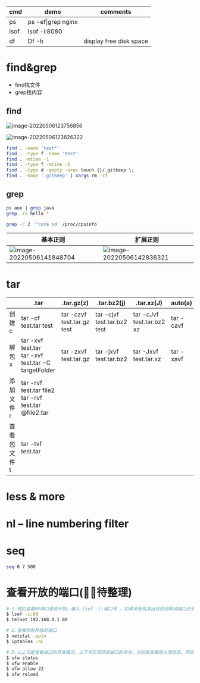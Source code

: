 | cmd  | demo               | comments                |
| ---- | ------------------ | ----------------------- |
| ps   | ps -ef\|grep nginx |                         |
| lsof | lsof -i:8080       |                         |
| df   | Df -h              | display free disk space |



# find&grep

- find找文件
- grep找内容

## find

![image-20220506123756856](https://oss-kelvinvan.oss-cn-chengdu.aliyuncs.com/img/image-20220506123756856.png)

![image-20220506123826322](https://oss-kelvinvan.oss-cn-chengdu.aliyuncs.com/img/image-20220506123826322.png)

```bash
find . -name 'test*'
find . -type f -name 'test'
find . -mtime -1
find . -type f -mtime -1
find . -type d -empty -exec touch {}/.gitkeep \;
find . -name '.gitkeep' | xargs rm -rf

```



## grep

```bash
ps aux | grep java
grep -rn hello *

grep -C 2 '^core id' /proc/cpuinfo

```

| 基本正则                                                     | 扩展正则                                                     |
| ------------------------------------------------------------ | ------------------------------------------------------------ |
| ![image-20220506141848704](https://oss-kelvinvan.oss-cn-chengdu.aliyuncs.com/img/image-20220506141848704.png) | ![image-20220506142836321](https://oss-kelvinvan.oss-cn-chengdu.aliyuncs.com/img/image-20220506142836321.png) |



# tar

|             | .tar                                                      | .tar.gz(z)                 | .tar.bz2(j)                 | .tar.xz(J)                | auto(a)   |
| ----------- | --------------------------------------------------------- | -------------------------- | --------------------------- | ------------------------- | --------- |
| 创建c       | tar -cf test.tar test                                     | tar -czvf test.tar.gz test | tar -cjvf test.tar.bz2 test | tar -cJvf test.tar.bz2 xz | tar -cavf |
| 解包x       | tar -xvf test.tar<br />tar -xvf test.tar -C targetFolder  | tar -zxvf test.tar.gz      | tar -jxvf test.tar.bz2      | tar -Jxvf test.tar.xz     | tar -xavf |
| 添加文件r   | tar -rvf test.tar file2<br />tar -rvf test.tar @file2.tar |                            |                             |                           |           |
| 查看包文件t | tar -tvf test.tar                                         |                            |                             |                           |           |





# less & more



# **nl** – line numbering filter



# seq

```bash
seq 0 7 500
```



# 查看开放的端口(待整理)

```bash
# 1.例如查看80端口是否开放，输入 lsof -i:端口号 ，如果没有信息出现则说明该端口还未开放
$ lsof -i:80
$ telnet 192.168.0.1 80

# 2.查看所有开放的端口
$ netstat -aptn
$ iptables -nL

# 3.以上只是查看端口的开放情况，以下将实现开启端口的命令，分别是查看防火墙状态、开启防火墙、开启端口、防火墙重启
$ ufw status
$ ufw enable
$ ufw allow 22
$ ufw reload
```

